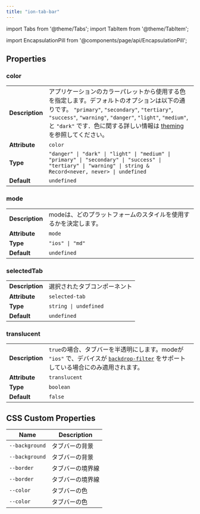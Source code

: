 ```yaml
---
title: "ion-tab-bar"
---
```

import Tabs from '@theme/Tabs';
import TabItem from '@theme/TabItem';

<head>
  <title>ion-tab-bar with CSS Custom Properties for Tab Bar Components</title>
  <meta name="description" content="The tab bar component contains a set of tab buttons and a tab bar must be provided inside of tabs to communicate. Read more about use and CSS custom properties." />
</head>

import EncapsulationPill from '@components/page/api/EncapsulationPill';

<EncapsulationPill type="shadow" />


  
## Properties


### color

| | |
| --- | --- |
| **Description** | アプリケーションのカラーパレットから使用する色を指定します。デフォルトのオプションは以下の通りです。 `"primary"`, `"secondary"`, `"tertiary"`, `"success"`, `"warning"`, `"danger"`, `"light"`, `"medium"`, と `"dark"` です．色に関する詳しい情報は [theming](/docs/theming/basics) を参照してください。 |
| **Attribute** | `color` |
| **Type** | `"danger" \| "dark" \| "light" \| "medium" \| "primary" \| "secondary" \| "success" \| "tertiary" \| "warning" \| string & Record<never, never> \| undefined` |
| **Default** | `undefined` |



### mode

| | |
| --- | --- |
| **Description** | modeは、どのプラットフォームのスタイルを使用するかを決定します。 |
| **Attribute** | `mode` |
| **Type** | `"ios" \| "md"` |
| **Default** | `undefined` |



### selectedTab

| | |
| --- | --- |
| **Description** | 選択されたタブコンポーネント |
| **Attribute** | `selected-tab` |
| **Type** | `string \| undefined` |
| **Default** | `undefined` |



### translucent

| | |
| --- | --- |
| **Description** | `true`の場合、タブバーを半透明にします。modeが `"ios"` で、デバイスが [`backdrop-filter`](https://developer.mozilla.org/en-US/docs/Web/CSS/backdrop-filter#Browser_compatibility) をサポートしている場合にのみ適用されます。 |
| **Attribute** | `translucent` |
| **Type** | `boolean` |
| **Default** | `false` |



## CSS Custom Properties

| Name | Description |
| --- | --- |
| `--background` | タブバーの背景 |
| `--background` | タブバーの背景 |
| `--border` | タブバーの境界線 |
| `--border` | タブバーの境界線 |
| `--color` | タブバーの色 |
| `--color` | タブバーの色 |

